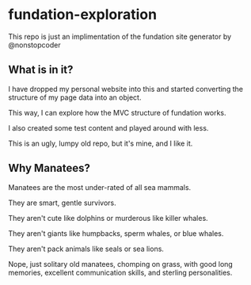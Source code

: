 # fundation-exploration
This repo is just an implimentation of the fundation site generator by @nonstopcoder

## What is in it?
I have dropped my personal website into this and started converting the structure of my page data into an object.

This way, I can explore how the MVC structure of fundation works.

I also created some test content and played around with less.

This is an ugly, lumpy old repo, but it's mine, and I like it.

## Why Manatees?

Manatees are the most under-rated of all sea mammals.

They are smart, gentle survivors.

They aren't cute like dolphins or murderous like killer whales.

They aren't giants like humpbacks, sperm whales, or blue whales.

They aren't pack animals like seals or sea lions.

Nope, just solitary old manatees, chomping on grass, with good long memories, excellent communication skills, and sterling personalities.
